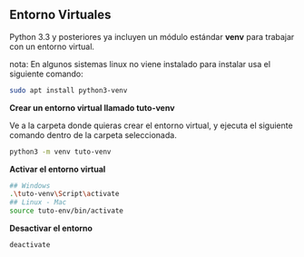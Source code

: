 ## Entorno Virtuales  

Python 3.3 y posteriores ya incluyen un módulo estándar **venv** para trabajar con un entorno virtual.

nota: En algunos sistemas linux no viene instalado para instalar usa el siguiente comando:  

```bash
sudo apt install python3-venv
```

**Crear un entorno virtual llamado tuto-venv**  

Ve a la carpeta donde quieras crear el entorno virtual, y ejecuta el siguiente comando dentro de la carpeta seleccionada.

```bash
python3 -m venv tuto-venv
```
**Activar el entorno virtual**  

```bash
## Windows
.\tuto-venv\Script\activate
## Linux - Mac
source tuto-env/bin/activate
```

**Desactivar el entorno** 

```bash
deactivate
```



